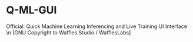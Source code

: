 # Q-ML-GUI
Official: Quick Machine Learning Inferencing and Live Training UI Interface \n [GNU Copyright to Waffles Studio / WafflesLabs]
